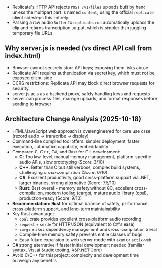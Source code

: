 - Replicate's HTTP API rejects `POST /v1/files` uploads built by hand unless the multipart part is named `content`; using the official `replicate` client sidesteps this entirely.
- Passing a raw audio `Buffer` to `replicate.run` automatically uploads the clip and returns transcription output, which is simpler than juggling temporary file URLs.


## Why server.js is needed (vs direct API call from index.html)

- Browser cannot securely store API keys; exposing them risks abuse
- Replicate API requires authentication via secret key, which must not be exposed client-side
- CORS restrictions: Replicate API may block direct browser requests for security
- server.js acts as a backend proxy, safely handling keys and requests
- server can process files, manage uploads, and format responses before sending to browser

## Architecture Change Analysis (2025-10-18)

- HTML/JavaScript web approach is overengineered for core use case (record audio → transcribe → display)
- Command-line compiled tool offers: simpler deployment, faster execution, automation capability, embeddability
- Compared C, C++, C#, and Rust for CLI development:
  - **C**: Too low-level, manual memory management, platform-specific audio APIs, slow prototyping (Score: 3/10)
  - **C++**: Better than C but still verbose, complex build systems, challenging cross-compilation (Score: 6/10)
  - **C#**: Excellent productivity, good cross-platform support via .NET, larger binaries, strong alternative (Score: 7.5/10)
  - **Rust**: Best overall - memory safety without GC, excellent cross-compilation, modern tooling (cargo), mature audio library (cpal), production-ready (Score: 9/10)
- **Recommendation: Rust** for optimal balance of safety, performance, cross-platform support, and long-term maintainability
- Key Rust advantages:
  - `cpal` crate provides excellent cross-platform audio recording
  - `reqwest` + `serde` for HTTP/JSON (equivalent to C#'s ease)
  - `cargo` makes dependency management and cross-compilation trivial
  - Compile-time memory safety prevents entire classes of bugs
  - Easy future expansion to web server mode with `axum` or `actix-web`
- C# strong alternative if faster initial development needed (familiar syntax, Visual Studio tooling, ASP.NET Core)
- Avoid C/C++ for this project: complexity and development time outweigh any benefits
